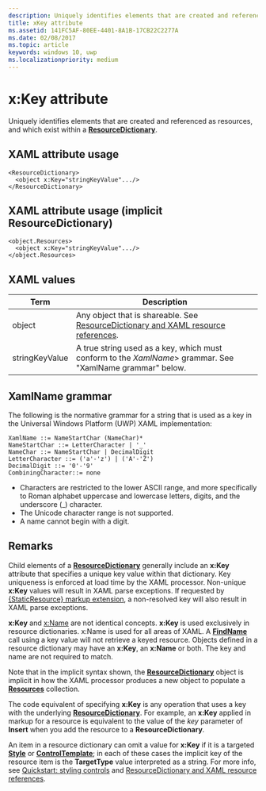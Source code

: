 ```yaml
---
description: Uniquely identifies elements that are created and referenced as resources, and which exist within a ResourceDictionary.
title: xKey attribute
ms.assetid: 141FC5AF-80EE-4401-8A1B-17CB22C2277A
ms.date: 02/08/2017
ms.topic: article
keywords: windows 10, uwp
ms.localizationpriority: medium
---
```

# x:Key attribute


Uniquely identifies elements that are created and referenced as resources, and which exist within a [**ResourceDictionary**](https://docs.microsoft.com/uwp/api/Windows.UI.Xaml.ResourceDictionary).

## XAML attribute usage

``` syntax
<ResourceDictionary>
  <object x:Key="stringKeyValue".../>
</ResourceDictionary>
```

## XAML attribute usage (implicit **ResourceDictionary**)

``` syntax
<object.Resources>
  <object x:Key="stringKeyValue".../>
</object.Resources>
```

## XAML values

| Term | Description |
|------|-------------|
| object | Any object that is shareable. See [ResourceDictionary and XAML resource references](https://docs.microsoft.com/windows/uwp/controls-and-patterns/resourcedictionary-and-xaml-resource-references). |
| stringKeyValue | A true string used as a key, which must conform to the _XamlName_> grammar. See "XamlName grammar" below. | 

##  XamlName grammar

The following is the normative grammar for a string that is used as a key in the Universal Windows Platform (UWP) XAML implementation:

``` syntax
XamlName ::= NameStartChar (NameChar)*
NameStartChar ::= LetterCharacter | '_'
NameChar ::= NameStartChar | DecimalDigit
LetterCharacter ::= ('a'-'z') | ('A'-'Z')
DecimalDigit ::= '0'-'9'
CombiningCharacter::= none
```

-   Characters are restricted to the lower ASCII range, and more specifically to Roman alphabet uppercase and lowercase letters, digits, and the underscore (\_) character.
-   The Unicode character range is not supported.
-   A name cannot begin with a digit.

## Remarks

Child elements of a [**ResourceDictionary**](https://docs.microsoft.com/uwp/api/Windows.UI.Xaml.ResourceDictionary) generally include an **x:Key** attribute that specifies a unique key value within that dictionary. Key uniqueness is enforced at load time by the XAML processor. Non-unique **x:Key** values will result in XAML parse exceptions. If requested by [{StaticResource} markup extension](staticresource-markup-extension.md), a non-resolved key will also result in XAML parse exceptions.

**x:Key** and [x:Name](x-name-attribute.md) are not identical concepts. **x:Key** is used exclusively in resource dictionaries. x:Name is used for all areas of XAML. A [**FindName**](https://docs.microsoft.com/uwp/api/windows.ui.xaml.frameworkelement.findname) call using a key value will not retrieve a keyed resource. Objects defined in a resource dictionary may have an **x:Key**, an **x:Name** or both. The key and name are not required to match.

Note that in the implicit syntax shown, the [**ResourceDictionary**](https://docs.microsoft.com/uwp/api/Windows.UI.Xaml.ResourceDictionary) object is implicit in how the XAML processor produces a new object to populate a [**Resources**](https://docs.microsoft.com/uwp/api/windows.ui.xaml.frameworkelement.resources) collection.

The code equivalent of specifying **x:Key** is any operation that uses a key with the underlying [**ResourceDictionary**](https://docs.microsoft.com/uwp/api/Windows.UI.Xaml.ResourceDictionary). For example, an **x:Key** applied in markup for a resource is equivalent to the value of the *key* parameter of **Insert** when you add the resource to a **ResourceDictionary**.

An item in a resource dictionary can omit a value for **x:Key** if it is a targeted [**Style**](https://docs.microsoft.com/uwp/api/Windows.UI.Xaml.Style) or [**ControlTemplate**](https://docs.microsoft.com/uwp/api/Windows.UI.Xaml.Controls.ControlTemplate); in each of these cases the implicit key of the resource item is the **TargetType** value interpreted as a string. For more info, see [Quickstart: styling controls](https://docs.microsoft.com/previous-versions/windows/apps/hh465498(v=win.10)) and [ResourceDictionary and XAML resource references](https://docs.microsoft.com/windows/uwp/controls-and-patterns/resourcedictionary-and-xaml-resource-references).

